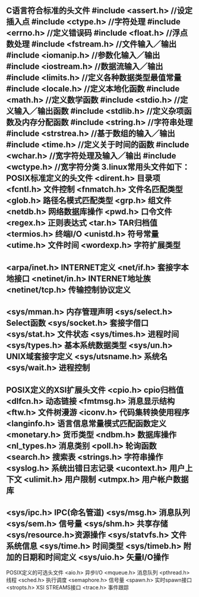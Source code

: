 C语言符合标准的头文件
#include <assert.h> //设定插入点 
#include <ctype.h> //字符处理 
#include <errno.h> //定义错误码 
#include <float.h> //浮点数处理 
#include <fstream.h> //文件输入／输出 
#include <iomanip.h> //参数化输入／输出 
#include <iostream.h> //数据流输入／输出 
#include <limits.h> //定义各种数据类型最值常量 
#include <locale.h> //定义本地化函数 
#include <math.h> //定义数学函数 
#include <stdio.h> //定义输入／输出函数 
#include <stdlib.h> //定义杂项函数及内存分配函数 
#include <string.h> //字符串处理 
#include <strstrea.h> //基于数组的输入／输出 
#include <time.h> //定义关于时间的函数 
#include <wchar.h> //宽字符处理及输入／输出 
#include <wctype.h> //宽字符分类
3.linux常用头文件如下：
POSIX标准定义的头文件
<dirent.h>        目录项
<fcntl.h>         文件控制
<fnmatch.h>    文件名匹配类型
<glob.h>    路径名模式匹配类型
<grp.h>        组文件
<netdb.h>    网络数据库操作
<pwd.h>        口令文件
<regex.h>    正则表达式
<tar.h>        TAR归档值
<termios.h>    终端I/O
<unistd.h>    符号常量
<utime.h>    文件时间
<wordexp.h>    字符扩展类型
-------------------------
<arpa/inet.h>    INTERNET定义
<net/if.h>    套接字本地接口
<netinet/in.h>    INTERNET地址族
<netinet/tcp.h>    传输控制协议定义
-------------------------
<sys/mman.h>    内存管理声明
<sys/select.h>   Select函数
<sys/socket.h>    套接字借口
<sys/stat.h>    文件状态
<sys/times.h>    进程时间
<sys/types.h>    基本系统数据类型
<sys/un.h>    UNIX域套接字定义
<sys/utsname.h>    系统名
<sys/wait.h>    进程控制
------------------------------
POSIX定义的XSI扩展头文件
<cpio.h>    cpio归档值
<dlfcn.h>    动态链接
<fmtmsg.h>    消息显示结构
<ftw.h>        文件树漫游
<iconv.h>    代码集转换使用程序
<langinfo.h>    语言信息常量模式匹配函数定义
<monetary.h>    货币类型
<ndbm.h>    数据库操作
<nl_types.h>    消息类别
<poll.h>    轮询函数
<search.h>    搜索表
<strings.h>    字符串操作
<syslog.h>    系统出错日志记录
<ucontext.h>    用户上下文
<ulimit.h>    用户限制
<utmpx.h>    用户帐户数据库
-----------------------------
<sys/ipc.h>    IPC(命名管道)
<sys/msg.h>    消息队列
<sys/sem.h>    信号量
<sys/shm.h>    共享存储
<sys/resource.h>资源操作
<sys/statvfs.h>    文件系统信息
<sys/time.h>    时间类型
<sys/timeb.h>    附加的日期和时间定义
<sys/uio.h>    矢量I/O操作
------------------------------
POSIX定义的可选头文件
<aio.h>        异步I/O
<mqueue.h>    消息队列
<pthread.h>    线程
<sched.h>    执行调度
<semaphore.h>    信号量
<spawn.h>     实时spawn接口
<stropts.h>    XSI STREAMS接口
<trace.h>     事件跟踪